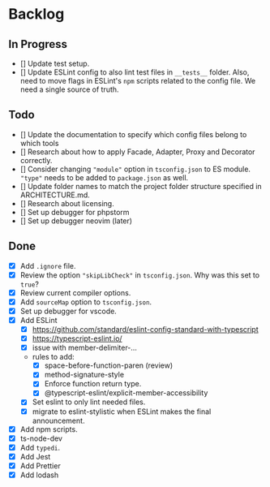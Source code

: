 # Backlog

## In Progress

- [] Update test setup.
- [] Update ESLint config to also lint test files in `__tests__` folder.
  Also, need to move flags in ESLint's `npm` scripts related to the config file.
  We need a single source of truth.

## Todo

- [] Update the documentation to specify which config files belong to which tools
- [] Research about how to apply Facade, Adapter, Proxy and Decorator correctly.
- [] Consider changing `"module"` option in `tsconfig.json` to ES module.
  `"type"` needs to be added to `package.json` as well.
- [] Update folder names to match the project folder structure specified in ARCHITECTURE.md.
- [] Research about licensing.
- [] Set up debugger for phpstorm
- [] Set up debugger neovim (later)

## Done

- [x] Add `.ignore` file.
- [x] Review the option `"skipLibCheck"` in `tsconfig.json`.
  Why was this set to `true`?
- [x] Review current compiler options.
- [x] Add `sourceMap` option to `tsconfig.json`.
- [x] Set up debugger for vscode.
- [x] Add ESLint
  - [x] https://github.com/standard/eslint-config-standard-with-typescript
  - [x] https://typescript-eslint.io/
  - [x] issue with member-delimiter-...
  - rules to add:
    - [x] space-before-function-paren (review)
    - [x] method-signature-style
    - [x] Enforce function return type.
    - [x] @typescript-eslint/explicit-member-accessibility
  - [x] Set eslint to only lint needed files.
  - [x] migrate to eslint-stylistic when ESLint makes the final announcement.
- [x] Add npm scripts.
- [x] ts-node-dev
- [x] Add `typedi`.
- [x] Add Jest
- [x] Add Prettier
- [x] Add lodash
